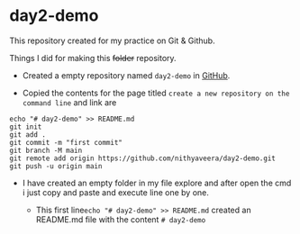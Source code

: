 # day2-demo


This repository created for my practice on Git & Github.


Things I did for making this ~~folder~~ repository.

+ Created a empty repository named `day2-demo` in [GitHub](https://github.com/new).

+ Copied the contents for the page titled `create a new repository on the command line` and link are

```
echo "# day2-demo" >> README.md
git init
git add .
git commit -m "first commit"
git branch -M main
git remote add origin https://github.com/nithyaveera/day2-demo.git
git push -u origin main
```
+ I have created an empty folder in my file explore and after open the cmd i just copy and paste and execute line one by one.
  
  + This first line`echo "# day2-demo" >> README.md` created an README.md file with the content `# day2-demo`

